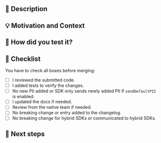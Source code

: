 ## :scroll: Description

<!--- Describe your changes in detail -->

## :bulb: Motivation and Context

<!--- Why is this change required? What problem does it solve? -->
<!--- If it fixes an open issue, please link to the issue here. -->

## :green_heart: How did you test it?

## :pencil: Checklist

You have to check all boxes before merging:

- [ ] I reviewed the submitted code.
- [ ] I added tests to verify the changes.
- [ ] No new PII added or SDK only sends newly added PII if `sendDefaultPII` is enabled.
- [ ] I updated the docs if needed.
- [ ] Review from the native team if needed.
- [ ] No breaking change or entry added to the changelog.
- [ ] No breaking change for hybrid SDKs or communicated to hybrid SDKs.

## :crystal_ball: Next steps
